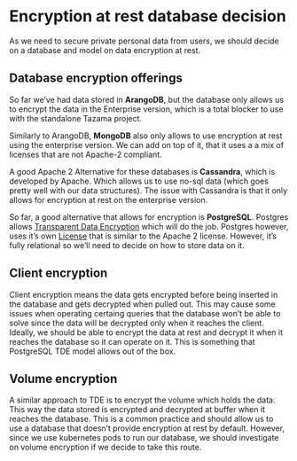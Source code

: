 # Encryption at rest database decision

As we need to secure private personal data from users, we should decide on a database and model on data encryption at rest.

## Database encryption offerings

So far we’ve had data stored in **ArangoDB**, but the database only allows us to encrypt the data in the Enterprise version, which is a total blocker to use with the standalone Tazama project.

Similarly to ArangoDB, **MongoDB** also only allows to use encryption at rest using the enterprise version. We can add on top of it, that it uses a a mix of licenses that are not Apache-2 compliant.

A good Apache 2 Alternative for these databases is **Cassandra**, which is developed by Apache. Which allows us to use no-sql data (which goes pretty well with our data structures). The issue with Cassandra is that it only allows for encryption at rest on the enterprise version.

So far, a good alternative that allows for encryption is **PostgreSQL**. Postgres allows [Transparent Data Encryption](https://wiki.postgresql.org/wiki/Transparent_Data_Encryption) which will do the job. Postgres however, uses it’s own [License](https://www.postgresql.org/about/licence/) that is similar to the Apache 2 license. However, it’s fully relational so we’ll need to decide on how to store data on it.

## Client encryption

Client encryption means the data gets encrypted before being inserted in the database and gets decrypted when pulled out. This may cause some issues when operating certaing queries that the database won’t be able to solve since the data will be decrypted only when it reaches the client. Ideally, we should be able to encrypt the data at rest and decrypt it when it reaches the database so it can operate on it. This is something that PostgreSQL TDE model allows out of the box.

## Volume encryption

A similar approach to TDE is to encrypt the volume which holds the data. This way the data stored is encrypted and decrypted at buffer when it reaches the database. This is a common practice and should allow us to use a database that doesn’t provide encryption at rest by default. However, since we use kubernetes pods to run our database, we should investigate on volume encryption if we decide to take this route.
